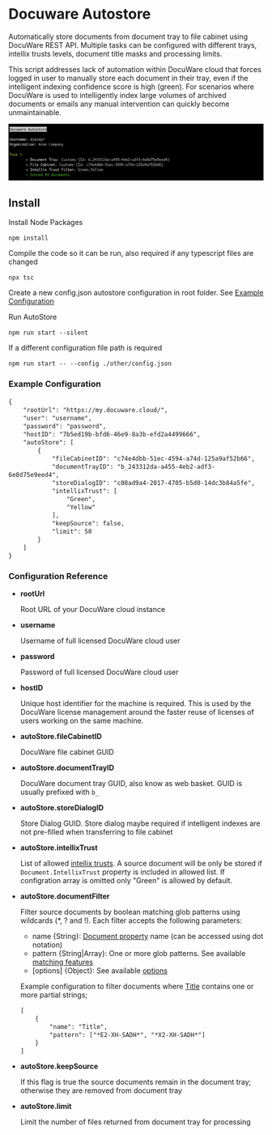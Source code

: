 # Docuware Autostore

Automatically store documents from document tray to file cabinet using DocuWare REST API. Multiple tasks can be configured with different trays, intellix trusts levels, document title masks and processing limits.

This script addresses lack of automation within DocuWare cloud that forces logged in user to manually store each document in their tray, even if the intelligent indexing confidence score is high (green). For scenarios where DocuWare is used to intelligently index large volumes of archived documents or emails any manual intervention can quickly become unmaintainable.

![DocuWare AutoStore](docuware-autostore.png)

## Install

Install Node Packages

```
npm install
```

Compile the code so it can be run, also required if any typescript files are changed

```
npx tsc
```

Create a new config.json autostore configuration in root folder. See [Example Configuration](#example-configuration)

Run AutoStore

```
npm run start --silent
```

If a different configuration file path is required

```
npm run start -- --config ./other/config.json
```

### Example Configuration

```
{
    "rootUrl": "https://my.docuware.cloud/",
    "user": "username",
    "password": "password",
    "hostID": "7b5ed19b-bfd6-46e9-8a3b-efd2a4499666",
    "autoStore": [
        {
            "fileCabinetID": "c74e4dbb-51ec-4594-a74d-125a9af52b66",
            "documentTrayID": "b_243312da-a455-4eb2-adf3-6e8d75e9eed4",
            "storeDialogID": "c08ad9a4-2017-4705-b5d0-14dc3b84a5fe",
            "intellixTrust": [
                "Green",
                "Yellow"
            ],
            "keepSource": false,
            "limit": 50
        }
    ]
}
```

### Configuration Reference

* __rootUrl__

    Root URL of your DocuWare cloud instance

* __username__

    Username of full licensed DocuWare cloud user

* __password__

   Password of full licensed DocuWare cloud user    

* __hostID__

    Unique host identifier for the machine is required. This is used by the DocuWare license management around the faster reuse of licenses of users working on the same machine.

* __autoStore.fileCabinetID__

    DocuWare file cabinet GUID

* __autoStore.documentTrayID__

    DocuWare document tray GUID, also know as web basket. GUID is usually prefixed with `b_`
>
* __autoStore.storeDialogID__

    Store Dialog GUID. Store dialog maybe required if intelligent indexes are not pre-filled when transferring to file cabinet

* __autoStore.intellixTrust__    

   List of allowed [intellix trusts](https://developer.docuware.com/dotNet_API_Reference/PlatformServerClient/DocuWare.Platform.ServerClient.IntellixTrust.html). A source document will be only be stored if `Document.IntellixTrust` property is included in allowed list. If configration array is omitted only "Green" is allowed by default.

* __autoStore.documentFilter__    
   
   Filter source documents by boolean matching glob patterns using wildcards (*, ? and !). Each filter accepts the following parameters:
   
   * name {String}: [Document property](https://developer.docuware.com/dotNet_API_Reference/PlatformServerClient/DocuWare.Platform.ServerClient.Document.html#properties) name (can be accessed using dot notation)
   * pattern {String|Array}: One or more glob patterns. See available [matching features](https://github.com/micromatch/micromatch#matching-features)
   * [options] {Object}: See available [options](https://github.com/micromatch/micromatch#options)
   
   Example configuration to filter documents where [Title](https://developer.docuware.com/dotNet_API_Reference/PlatformServerClient/DocuWare.Platform.ServerClient.Document.html#DocuWare_Platform_ServerClient_Document_Title) contains one or more partial strings;

      [
          {
              "name": "Title", 
              "pattern": ["*E2-XH-SADH*", "*X2-XH-SADH*"]
          }
      ]  

* __autoStore.keepSource__    

    If this flag is true the source documents remain in the document tray; otherwise they are removed from document tray

* __autoStore.limit__ 

    Limit the number of files returned from document tray for processing
